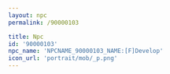 ```yaml
---
layout: npc
permalink: /90000103

title: Npc
id: '90000103'
npc_name: 'NPCNAME_90000103_NAME:[F]Develop'
icon_url: 'portrait/mob/_p.png'
---
```

